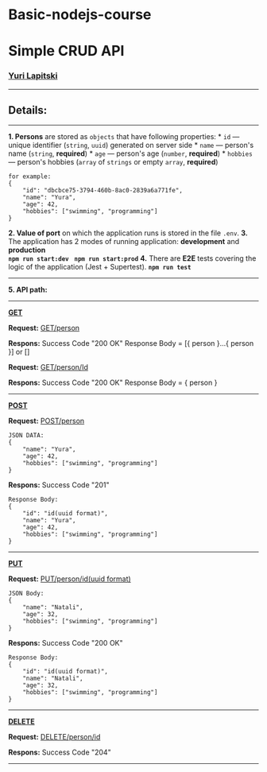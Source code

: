 # Basic-nodejs-course
# Simple CRUD API
### [Yuri Lapitski](lyurik@tut.by)
___________________________
## Details:
__________________________
**1. Persons** are stored as `objects` that have following properties:
    * `id` — unique identifier (`string`, `uuid`) generated on server side
    * `name` — person's name (`string`, **required**)
    * `age` — person's age (`number`, **required**)
    * `hobbies` — person's hobbies (`array` of `strings` or empty `array`, **required**)

```  
for example:
{
    "id": "dbcbce75-3794-460b-8ac0-2839a6a771fe",
    "name": "Yura",
    "age": 42,
    "hobbies": ["swimming", "programming"] 
}
 ```

**2. Value of port** on which the application runs is stored in the file `.env`.
**3.** The application has 2 modes of running application: **development** and **production**        
        **```npm run start:dev ```**
        **```npm run start:prod```**
**4.** There are **E2E** tests covering the logic of the application (Jest + Supertest). 
        **```npm run test```**
___________________________
**5. API path:**
___________________________
<ins> **GET** </ins>

**Request:**
<ins> GET/person </ins>

**Respons:**
Success Code "200 OK"
Response Body = [{ person }...{ person }] or []

**Request:**
<ins> GET/person/Id </ins>

**Respons:**
Success Code "200 OK"
Response Body = { person }
___________________________

<ins> **POST** </ins>

**Request:**
<ins> POST/person </ins>

```  
JSON DATA:
{
    "name": "Yura",
    "age": 42,
    "hobbies": ["swimming", "programming"] 
}
 ```

**Respons:**
Success Code "201"

```  
Response Body:
{
    "id": "id(uuid format)",
    "name": "Yura",
    "age": 42,
    "hobbies": ["swimming", "programming"] 
}
 ```
____________________________
<ins> **PUT** </ins>

**Request:**
<ins> PUT/person/id(uuid format) </ins>
```  
JSON Body:
{
    "name": "Natali",
    "age": 32,
    "hobbies": ["swimming", "programming"] 
}
 ```

**Respons:**
Success Code "200 OK"
```  
Response Body:
{
    "id": "id(uuid format)",
    "name": "Natali",
    "age": 32,
    "hobbies": ["swimming", "programming"] 
}
 ```
____________________________
<ins> **DELETE** </ins>

**Request:**
<ins> DELETE/person/id </ins>

**Respons:**
Success Code "204"
______________________________

